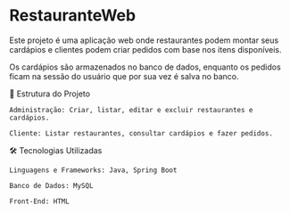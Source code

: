 # RestauranteWeb
Este projeto é uma aplicação web onde restaurantes podem montar seus cardápios e clientes podem criar pedidos com base nos itens disponíveis.

Os cardápios são armazenados no banco de dados, enquanto os pedidos ficam na sessão do usuário que por sua vez é salva no banco.

🔹 Estrutura do Projeto

    Administração: Criar, listar, editar e excluir restaurantes e cardápios.

    Cliente: Listar restaurantes, consultar cardápios e fazer pedidos.

🛠 Tecnologias Utilizadas

    Linguagens e Frameworks: Java, Spring Boot

    Banco de Dados: MySQL

    Front-End: HTML

